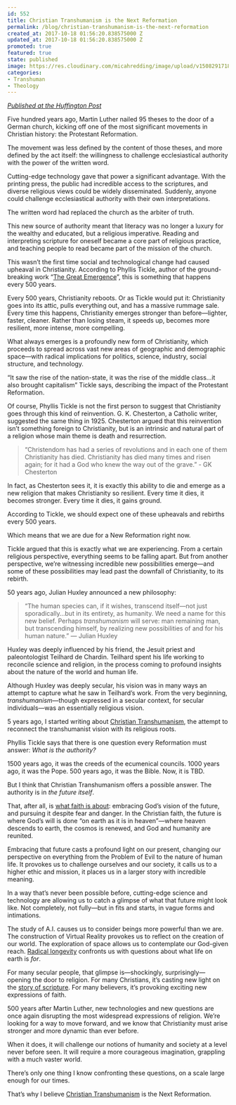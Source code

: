 ```yaml
---
id: 552
title: Christian Transhumanism is the Next Reformation
permalink: /blog/christian-transhumanism-is-the-next-reformation
created_at: 2017-10-18 01:56:20.838575000 Z
updated_at: 2017-10-18 01:56:20.838575000 Z
promoted: true
featured: true
state: published
image: https://res.cloudinary.com/micahredding/image/upload/v1508291718/bpfucr1rtk9ucb0juqa3.jpg
categories:
- Transhuman
- Theology
---
```

*[Published at the Huffington Post](https://www.huffingtonpost.com/entry/59e40d37e4b09e31db975a6c)*

Five hundred years ago, Martin Luther nailed 95 theses to the door of a German church, kicking off one of the most significant movements in Christian history: the Protestant Reformation. 

The movement was less defined by the content of those theses, and more defined by the act itself: the willingness to challenge ecclesiastical authority with the power of the written word. 

Cutting-edge technology gave that power a significant advantage. With the printing press, the public had incredible access to the scriptures, and diverse religious views could be widely disseminated. Suddenly, anyone could challenge ecclesiastical authority with their own interpretations. 

The written word had replaced the church as the arbiter of truth. 

This new source of authority meant that literacy was no longer a luxury for the wealthy and educated, but a religious imperative. Reading and interpreting scripture for oneself became a core part of religious practice, and teaching people to read became part of the mission of the church.

This wasn’t the first time social and technological change had caused upheaval in Christianity. According to Phyllis Tickle, author of the ground-breaking work “[The Great Emergence](http://amzn.to/2wXOudE)”, this is something that happens every 500 years.

Every 500 years, Christianity reboots. Or as Tickle would put it: Christianity goes into its attic, pulls everything out, and has a massive rummage sale. Every time this happens, Christianity emerges stronger than before—lighter, faster, cleaner. Rather than losing steam, it speeds up, becomes more resilient, more intense, more compelling. 

What always emerges is a profoundly new form of Christianity, which proceeds to spread across vast new areas of geographic and demographic space—with radical implications for politics, science, industry, social structure, and technology.

“It saw the rise of the nation-state, it was the rise of the middle class…it also brought capitalism” Tickle says, describing the impact of the Protestant Reformation. 

Of course, Phyllis Tickle is not the first person to suggest that Christianity goes through this kind of reinvention. G. K. Chesterton, a Catholic writer, suggested the same thing in 1925. Chesterton argued that this reinvention isn’t something foreign to Christianity, but is an intrinsic and natural part of a religion whose main theme is death and resurrection. 

> “Christendom has had a series of revolutions and in each one of them Christianity has died. Christianity has died many times and risen again; for it had a God who knew the way out of the grave.” - GK Chesterton

In fact, as Chesterton sees it, it is exactly this ability to die and emerge as a new religion that makes Christianity so resilient. Every time it dies, it becomes stronger. Every time it dies, it gains ground.

According to Tickle, we should expect one of these upheavals and rebirths every 500 years.

Which means that we are due for a New Reformation right now.

Tickle argued that this is exactly what we are experiencing. From a certain religious perspective, everything seems to be falling apart. But from another perspective, we’re witnessing incredible new possibilities emerge—and some of these possibilities may lead past the downfall of Christianity, to its rebirth. 

50 years ago, Julian Huxley announced a new philosophy:

> “The human species can, if it wishes, transcend itself—not just sporadically…but in its entirety, as humanity. We need a name for this new belief. Perhaps *transhumanism* will serve: man remaining man, but trans­cending himself, by realizing new possibilities of and for his human nature.” — Julian Huxley

Huxley was deeply influenced by his friend, the Jesuit priest and paleontologist Teilhard de Chardin. Teilhard spent his life working to reconcile science and religion, in the process coming to profound insights about the nature of the world and human life. 

Although Huxley was deeply secular, his vision was in many ways an attempt to capture what he saw in Teilhard’s work. From the very beginning, *transhumanism*—though expressed in a secular context, for secular individuals—was an essentially religious vision.

5 years ago, I started writing about [Christian Transhumanism](http://micahredding.com/blog/2012/04/25/christianity-transhumanism), the attempt to reconnect the transhumanist vision with its religious roots.

Phyllis Tickle says that there is one question every Reformation must answer: *What is the authority?*

1500 years ago, it was the creeds of the ecumenical councils.
1000 years ago, it was the Pope.
500 years ago, it was the Bible.
Now, it is TBD.

But I think that Christian Transhumanism offers a possible answer. The authority is in *the future itself*. 

That, after all, is [what faith is about](http://micahredding.com/blog/2016/02/04/faith-of-the-martian): embracing God’s vision of the future, and pursuing it despite fear and danger. In the Christian faith, the future is where God’s will is done “on earth as it is in heaven”—where heaven descends to earth, the cosmos is renewed, and God and humanity are reunited.

Embracing that future casts a profound light on our present, changing our perspective on everything from the Problem of Evil to the nature of human life. It provokes us to challenge ourselves and our society, it calls us to a higher ethic and mission, it places us in a larger story with incredible meaning.

In a way that’s never been possible before, cutting-edge science and technology are allowing us to catch a glimpse of what that future might look like. Not completely, not fully—but in fits and starts, in vague forms and intimations.

The study of A.I. causes us to consider beings more powerful than we are. The construction of Virtual Reality provokes us to reflect on the creation of our world. The exploration of space allows us to contemplate our God-given reach. [Radical longevity](http://micahredding.com/blog/2016/02/17/why-christians-should-support-radical-life-extension) confronts us with questions about what life on earth is *for*.

For many secular people, that glimpse is—shockingly, surprisingly—opening the door to religion. For many Christians, it’s casting new light on the [story of scripture](http://micahredding.com/blog/partnership-with-god). For many believers, it’s provoking exciting new expressions of faith.

500 years after Martin Luther, new technologies and new questions are once again disrupting the most widespread expressions of religion. We’re looking for a way to move forward, and we know that Christianity must arise stronger and more dynamic than ever before.

When it does, it will challenge our notions of humanity and society at a level never before seen. It will require a more courageous imagination, grappling with a much vaster world. 

There’s only one thing I know confronting these questions, on a scale large enough for our times.

That’s why I believe [Christian Transhumanism](https://www.christiantranshumanism.org/) is the Next Reformation.
